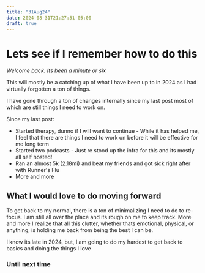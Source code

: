```yaml
---
title: "31Aug24"
date: 2024-08-31T21:27:51-05:00
draft: true
---
```


# Lets see if I remember how to do this

*Welcome back. Its been a minute or six*

This will mostly be a catching up of what I have been up to in 2024 as I had virtually forgotten a ton of things.

I have gone through a ton of changes internally since my last post most of which are still things I need to work on.

Since my last post:

* Started therapy, dunno if I will want to continue - While it has helped me, I feel that there are things I need to work on before it will be effective for me long term
* Started two podcasts - Just re stood up the infra for this and its mostly all self hosted!
* Ran an almost 5k (2.18mi) and beat my friends and got sick right after with Runner's Flu
* More and more

## What I would love to do moving forward

To get back to my normal, there is a ton of minimalizing I need to do to re-focus. I am still all over the place and its rough on me to keep track.
More and more I realize that all this clutter, whether thats emotional, physical, or anything, is holding me back from being the best I can be. 

I know its late in 2024, but, I am going to do my hardest to get back to basics and doing the things I love

### Until next time
